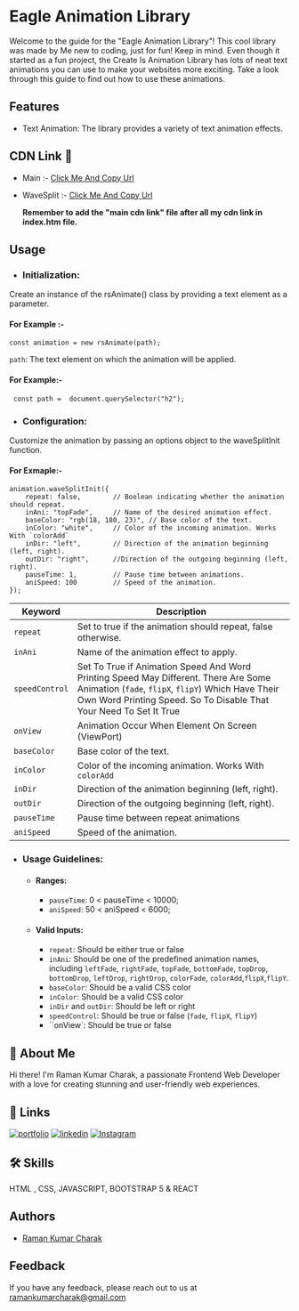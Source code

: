 
# Eagle Animation Library


Welcome to the guide for the "Eagle Animation Library"! This cool library was made by Me new to coding, just for fun! Keep in mind. Even though it started as a fun project, the Create Is Animation Library has lots of neat text animations you can use to make your websites more exciting. Take a look through this guide to find out how to use these animations.


## Features

- Text Animation: The library provides a variety of text animation effects.



## CDN Link 🔗

- Main :- [Click Me And Copy Url](https://cdn.jsdelivr.net/gh/RS-Eagle/eagleanimation/main.min.js)

- WaveSplit :- [Click Me And Copy Url](https://cdn.jsdelivr.net/gh/RS-Eagle/eagleanimation/waveSplit.min.js)

    **Remember to add the "main cdn link" file after all my cdn link in index.htm file.**

## Usage

- ### Initialization: 
Create an instance of the rsAnimate() class by providing a text element as a parameter.
#### For Example :-
    const animation = new rsAnimate(path);


`path`: The text element on which the animation will be applied.
#### For Example:-
     const path =  document.querySelector("h2");

- ### Configuration: 
Customize the animation by passing an options object to the waveSplitInit function.

#### For Exmaple:- 
    animation.waveSplitInit({
        repeat: false,        // Boolean indicating whether the animation should repeat.
        inAni: "topFade",     // Name of the desired animation effect.
        baseColor: "rgb(18, 180, 23)", // Base color of the text.
        inColor: "white",     // Color of the incoming animation. Works With `colorAdd`
        inDir: "left",        // Direction of the animation beginning (left, right).
        outDir: "right",      //Direction of the outgoing beginning (left, right).
        pauseTime: 1,         // Pause time between animations.
        aniSpeed: 100         // Speed of the animation.
    });


| Keyword  | Description |
| ------------- | ------------- |
|  `repeat` | Set to true if the animation should repeat, false otherwise.  |
| `inAni`  |  Name of the animation effect to apply. |
| `speedControl` | Set To True if Animation Speed And Word Printing Speed May Different. There Are Some Animation (`fade`, `flipX`, `flipY`) Which Have Their Own Word Printing Speed. So To Disable That Your Need To Set It True |
| `onView` | Animation Occur When Element On Screen (ViewPort) |
| `baseColor`  | Base color of the text. |
| `inColor`  |  Color of the incoming animation. Works With `colorAdd` |
| `inDir`  |  Direction of the animation beginning (left, right). |
| `outDir`  |  Direction of the outgoing beginning (left, right). |
| `pauseTime`  |  Pause time between repeat animations  |
| `aniSpeed`  |  Speed of the animation. |


- ### Usage Guidelines:
    - #### Ranges:
        - `pauseTime`:  0 < pauseTime < 10000;
        - `aniSpeed`: 50 < aniSpeed < 6000;
    - #### Valid Inputs:
        - `repeat`: Should be either true or false
        - `inAni`: Should be one of the predefined animation names, including `leftFade`, `rightFade`, `topFade`, `bottomFade`, `topDrop`, `bottomDrop`, `leftDrop`, `rightDrop`, `colorFade`, `colorAdd`,`flipX`,`flipY`.
        - `baseColor`: Should be a valid CSS color
        - `inColor`: Should be a valid CSS color
        - `inDir` and `outDir`: Should be left or right
        - `speedControl`: Should be  true or false (`fade`, `flipX`, `flipY`)
        - ``onView`: Should be  true or false



## 🚀 About Me
Hi there! I'm Raman Kumar Charak, a passionate Frontend Web Developer with a love for creating stunning and user-friendly web experiences.


## 🔗 Links
[![portfolio](https://img.shields.io/badge/my_portfolio-000?style=for-the-badge&logo=ko-fi&logoColor=white)](https://rs-eagle.github.io/Portfolio/)
[![linkedin](https://img.shields.io/badge/linkedin-0A66C2?style=for-the-badge&logo=linkedin&logoColor=white)](https://www.linkedin.com/in/raman-kumar-charak-36372826b)
[![Instagram](https://img.shields.io/badge/instagram-f21da1?style=for-the-badge&logo=instagram&logoColor=white)](https://www.instagram.com/raman.charak1026/)


## 🛠 Skills
 HTML , CSS,  JAVASCRIPT, BOOTSTRAP 5  & REACT


## Authors

- [Raman Kumar Charak](https://github.com/RS-Eagle)


## Feedback

If you have any feedback, please reach out to us at ramankumarcharak@gmail.com


